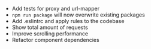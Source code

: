 - Add tests for proxy and url-mapper
- `npm run package` will now overwrite existing packages
- Add .eslintrc and apply rules to the codebase
- Show total amount of requests
- Improve scrolling performance
- Refactor component dependencies

